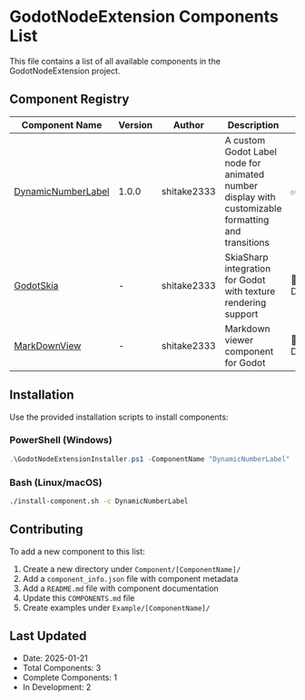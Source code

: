 # GodotNodeExtension Components List

This file contains a list of all available components in the GodotNodeExtension project.

## Component Registry

| Component Name | Version | Author | Description | Status |
|---------------|---------|---------|-------------|---------|
| [DynamicNumberLabel](Component/DynamicNumberLabel/README.md) | 1.0.0 | shitake2333 | A custom Godot Label node for animated number display with customizable formatting and transitions | ✅ Complete |
| [GodotSkia](Component/GodotSkia/README.md) | - | shitake2333 | SkiaSharp integration for Godot with texture rendering support | 🚧 In Development |
| [MarkDownView](Component/MarkDownView/README.md) | - | shitake2333 | Markdown viewer component for Godot | 🚧 In Development |

## Installation

Use the provided installation scripts to install components:

### PowerShell (Windows)
```powershell
.\GodotNodeExtensionInstaller.ps1 -ComponentName "DynamicNumberLabel"
```

### Bash (Linux/macOS)
```bash
./install-component.sh -c DynamicNumberLabel
```

## Contributing

To add a new component to this list:
1. Create a new directory under `Component/[ComponentName]/`
2. Add a `component_info.json` file with component metadata
3. Add a `README.md` file with component documentation
4. Update this `COMPONENTS.md` file
5. Create examples under `Example/[ComponentName]/`

## Last Updated
- Date: 2025-01-21
- Total Components: 3
- Complete Components: 1
- In Development: 2
